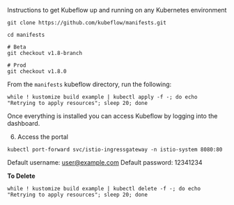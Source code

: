Instructions to get Kubeflow up and running on any Kubernetes environment

```
git clone https://github.com/kubeflow/manifests.git
```

```
cd manifests
```

```
# Beta
git checkout v1.8-branch

# Prod
git checkout v1.8.0
```

From the `manifests` kubeflow directory, run the following:
```
while ! kustomize build example | kubectl apply -f -; do echo "Retrying to apply resources"; sleep 20; done
```

Once everything is installed you can access Kubeflow by logging into the dashboard.

6. Access the portal
```
kubectl port-forward svc/istio-ingressgateway -n istio-system 8080:80
```

Default username: user@example.com
Default password: 12341234

**To Delete**
```
while ! kustomize build example | kubectl delete -f -; do echo "Retrying to apply resources"; sleep 20; done
```